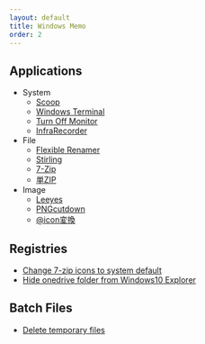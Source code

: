 ```yaml
---
layout: default
title: Windows Memo
order: 2
---
```

## Applications

- System
  - [Scoop](https://scoop.sh/)
  - [Windows Terminal](https://www.microsoft.com/ja-jp/p/windows-terminal/9n0dx20hk701)
  - [Turn Off Monitor](https://sourceforge.net/projects/turnoffmonitor/)
  - [InfraRecorder](http://infrarecorder.org/)
- File
  - [Flexible Renamer](http://www.vector.co.jp/soft/winnt/util/se131133.html)
  - [Stirling](http://www.vector.co.jp/soft/win95/util/se079072.html)
  - [7-Zip](https://sevenzip.osdn.jp/)
  - [単ZIP](http://kurohane.net/seisanbutu.html)
- Image
  - [Leeyes](http://www3.tokai.or.jp/boxes/leeyes/)
  - [PNGcutdown](http://www.vector.co.jp/soft/win95/prog/se277095.html)
  - [@icon変換](http://www.towofu.net/soft/aicon.php)

## Registries

- [Change 7-zip icons to system default](reg/change_7zip_icons.reg)
- [Hide onedrive folder from Windows10 Explorer](reg/hide_onedrive.reg)

## Batch Files

- [Delete temporary files](bat/delete_temp.bat)
